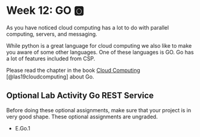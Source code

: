 # Week 12: GO :o2:

As you have noticed cloud computing has a lot to do with parallel
computing, servers, and messaging.

While python is a great language for cloud computing we also like to
make you aware of some other languages. One of these languages is GO. Go
has a lot of features included from CSP.


Please read the chapter in the book 
[Cloud Computing](https://laszewski.github.io/book/cloud/) [@las19cloudcomputing]
about Go.


## Optional Lab Activity Go REST Service


Before doing these optional assignments, make sure that your project is
in very good shape. These optional assignments are ungraded. 

* E.Go.1